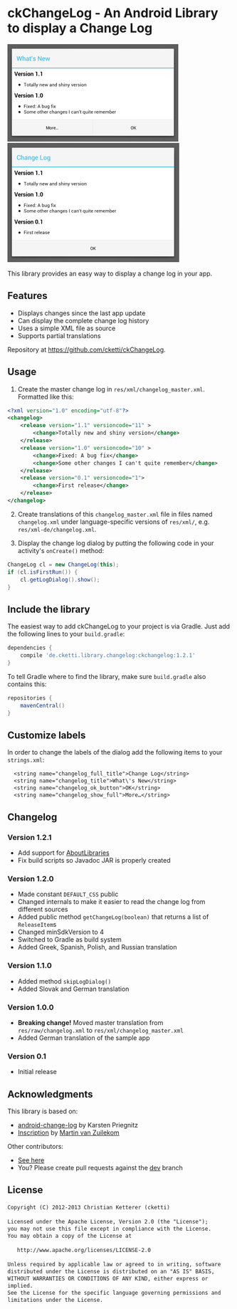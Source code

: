 # ckChangeLog - An Android Library to display a Change Log

![Screenshot](screenshot_1.png)
![Screenshot](screenshot_2.png)

This library provides an easy way to display a change log in your app.

## Features

 * Displays changes since the last app update
 * Can display the complete change log history
 * Uses a simple XML file as source
 * Supports partial translations

Repository at <https://github.com/cketti/ckChangeLog>.


## Usage

1. Create the master change log in `res/xml/changelog_master.xml`. Formatted like this:

  ```xml
  <?xml version="1.0" encoding="utf-8"?>
  <changelog>
      <release version="1.1" versioncode="11" >
          <change>Totally new and shiny version</change>
      </release>
      <release version="1.0" versioncode="10" >
          <change>Fixed: A bug fix</change>
          <change>Some other changes I can't quite remember</change>
      </release>
      <release version="0.1" versioncode="1">
          <change>First release</change>
      </release>
  </changelog>
  ```

2. Create translations of this `changelog_master.xml` file in files named `changelog.xml` under
language-specific versions of `res/xml/`, e.g. `res/xml-de/changelog.xml`.

3. Display the change log dialog by putting the following code in your activity's `onCreate()` method:

  ```java
  ChangeLog cl = new ChangeLog(this);
  if (cl.isFirstRun()) {
      cl.getLogDialog().show();
  }
  ```

## Include the library

The easiest way to add ckChangeLog to your project is via Gradle. Just add the following lines to your `build.gradle`:

```groovy
dependencies {
    compile 'de.cketti.library.changelog:ckchangelog:1.2.1'
}
```

To tell Gradle where to find the library, make sure `build.gradle` also contains this:

```groovy
repositories {
    mavenCentral()
}
```

## Customize labels

In order to change the labels of the dialog add the following items to your `strings.xml`:

```
  <string name="changelog_full_title">Change Log</string>
  <string name="changelog_title">What\'s New</string>
  <string name="changelog_ok_button">OK</string>
  <string name="changelog_show_full">More…</string>
```

## Changelog

### Version 1.2.1
* Add support for [AboutLibraries](https://github.com/mikepenz/AboutLibraries)
* Fix build scripts so Javadoc JAR is properly created

### Version 1.2.0
* Made constant `DEFAULT_CSS` public
* Changed internals to make it easier to read the change log from different sources
* Added public method `getChangeLog(boolean)` that returns a list of `ReleaseItem`s
* Changed minSdkVersion to 4
* Switched to Gradle as build system
* Added Greek, Spanish, Polish, and Russian translation

### Version 1.1.0
* Added method `skipLogDialog()`
* Added Slovak and German translation

### Version 1.0.0
* **Breaking change!** Moved master translation from `res/raw/changelog.xml` to `res/xml/changelog_master.xml`
* Added German translation of the sample app

### Version 0.1
* Initial release


## Acknowledgments

This library is based on:
* [android-change-log](http://code.google.com/p/android-change-log/) by Karsten Priegnitz
* [Inscription](https://github.com/MartinvanZ/Inscription/) by [Martin van Zuilekom](https://github.com/MartinvanZ/)

Other contributors:
* [See here](https://github.com/cketti/ckChangeLog/graphs/contributors)
* You? Please create pull requests against the [dev](https://github.com/cketti/ckChangeLog/tree/dev) branch


## License

    Copyright (C) 2012-2013 Christian Ketterer (cketti)

    Licensed under the Apache License, Version 2.0 (the "License");
    you may not use this file except in compliance with the License.
    You may obtain a copy of the License at

       http://www.apache.org/licenses/LICENSE-2.0

    Unless required by applicable law or agreed to in writing, software
    distributed under the License is distributed on an "AS IS" BASIS,
    WITHOUT WARRANTIES OR CONDITIONS OF ANY KIND, either express or implied.
    See the License for the specific language governing permissions and
    limitations under the License.

